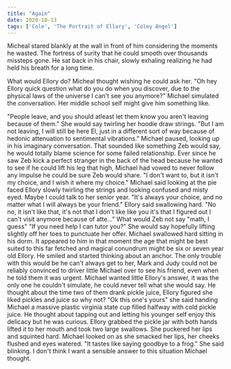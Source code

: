 ```yaml
---
title: "Again"
date: 2020-10-13
tags: ['Cole', 'The Portrait of Ellory', 'Coley Angel']
---
```


Micheal stared blankly at the wall in front of him considering the moments he wasted. The fortress of surity that he could smooth over thousands missteps gone. He sat back in his chair, slowly exhaling realizing he had held his breath for a long time.

What would Ellory do? Micheal thought wishing he could ask her. "Oh hey Ellory quick question what do you do when you discover, due to the physical laws of the universe I can't see you anymore?" Michael simulated the conversation. Her middle school self might give him something like.

"People leave, and you should atleast let them know you aren't leaving because of them." She would say twirling her hoodie draw strings.
"But I am not leaving, I will still be here El, just in a different sort of way because of hedonic attenuation to sentimental vibrations." Michael paused, looking up in his imaginary conversation. That sounded like something Zeb would say, he would totally blame science for some failed relationship. Ever since he saw Zeb kick a perfect stranger in the back of the head because he wanted to see if he could lift his leg that high, Michael had vowed to never follow any impulse he could be sure Zeb would share.
"I don't want to, but it isn't my choice, and I wish it where my choice." Michael said looking at the pie faced Ellory slowly twirling the strings and looking confused and misty eyed. Maybe I could talk to her senior year. "It's always your choice, and no matter what I will always be your friend." Ellory said swallowing hard.
"No no, it isn't like that, it's not that I don't like like you it's that I figured out I can't visit anymore because of atte..." What would Zeb not say "math, I guess"
"If you need help I can tutor you?" She would say hopefully lifting slightly off her toes to punctuate her offer. Michael swallowed hard sitting in his dorm. It appeared to him in that moment the age that might be best suited to this far fetched and magical conundrum might be six or seven year old Ellory. He smiled and started thinking about an anchor. The only trouble with this would be he can't always get to her, Mark and Judy could not be reliably convinced to driver little Michael over to see his friend, even when he told them it was urgent. Michael wanted little Ellory's answer, it was the only one he couldn't simulate, he could never tell what she would say. He thought about the time two of them drank pickle juice, Ellory figured she liked pickles and juice so why not? "Ok this one's yours" she said handing Michael a massive plastic virginia state cup filled halfway with cold pickle juice. He thought about tapping out and letting his younger self enjoy this delicacy but he was curious. Ellory grabbed the pickle jar with both hands lifted it to her mouth and took two large swallows. She puckered her lips and squinted hard. Michael looked on as she smacked her lips, her cheeks flushed and eyes watered. "It tastes like saying goodbye to a frog." She said blinking. I don't think I want a sensible answer to this situation Michael thought.
